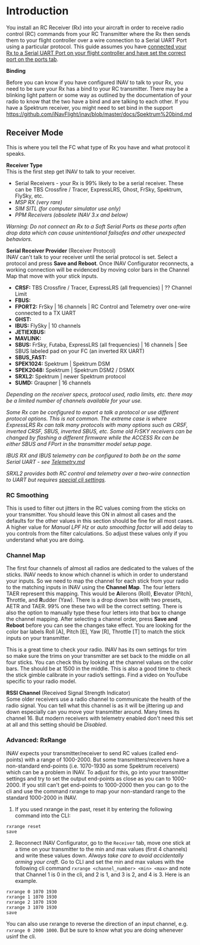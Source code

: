 # Introduction

You install an RC Receiver (Rx) into your aircraft in order to receive radio control (RC) commands from your RC Transmitter where the Rx then sends them to your flight controller over a wire connection to a Serial UART Port using a particular protocol. This guide assumes you have [connected your Rx to a Serial UART Port on your flight controller and have set the correct port on the ports tab](https://github.com/iNavFlight/inav/wiki/Ports-Tab).

**Binding**

Before you can know if you have configured INAV to talk to your Rx, you need to be sure your Rx has a bind to your RC transmitter. There may be a blinking light pattern or some way as outlined by the documentation of your radio to know that the two have a bind and are talking to each other. If you have a Spektrum receiver, you might need to set bind in the  support    https://github.com/iNavFlight/inav/blob/master/docs/Spektrum%20bind.md

## Receiver Mode
This is where you tell the FC what type of Rx you have and what protocol it speaks.

**Receiver Type**\
This is the first step get INAV to talk to your receiver. 
- Serial Receivers - your Rx is 99% likely to be a serial receiver. These can be TBS Crossfire / Tracer, ExpressLRS, Ghost, FrSky, Spektrum, FlySky, etc.
- _MSP RX (very rare)_
- _SIM SITL (for computer simulator use only)_
- _PPM Receivers (obsolete INAV 3.x and below)_

*Warning: Do not connect an Rx to a Soft Serial Ports as these ports often drop data which can cause unintentional failsafes and other unexpected behaviors.*

**Serial Receiver Provider** (Receiver Protocol)\
INAV can't talk to your receiver until the serial protocol is set. Select a protocol and press **Save and Reboot**. Once INAV Configurator reconnects, a working connection will be evidenced by moving color bars in the Channel Map that move with your stick inputs.
- **CRSF:** TBS Crossfire / Tracer, ExpressLRS (all frequencies) | ?? Channel Limit
- **FBUS:**
- **FPORT2:** FrSky | 16 channels | RC Control and Telemetry over one-wire connected to a TX UART
- **GHST:** 
- **IBUS:** FlySky | 10 channels 
- **JETIEXBUS:**
- **MAVLINK:** 
- **SBUS:** FrSky, Futaba, ExpressLRS (all frequencies) | 16 channels | See SBUS labeled pad on your FC (an inverted RX UART)
- **SBUS_FAST:** 
- **SPEK1024:** Spektrum | Spektrum DSM
- **SPEK2048:** Spektrum | Spektrum DSM2 / DSMX
- **SRXL2:** Spektrum | newer Spektrum protocol
- **SUMD:** Graupner | 16 channels 

*Depending on the receiver specs, protocol used, radio limits, etc. there may be a limited number of channels available for your use.*

*Some Rx can be configured to export a talk a protocol or use different protocol options. This is not common. The extreme case is where ExpressLRS Rx can talk many protocols with many options such as CRSF, inverted CRSF, SBUS, inverted SBUS, etc. Some old FrSKY receivers can be changed by flashing a different firmware while the ACCESS Rx can be either SBUS and FPort in the transmitter model setup page.* 

*IBUS RX and IBUS telemetry can be configured to both be on the same Serial UART - see [Telemetry.md](https://github.com/iNavFlight/inav/blob/master/docs/Telemetry.md)*

*SRXL2 provides both RC control and telemetry over a two-wire connection to UART but requires [special cli settings](https://github.com/iNavFlight/inav/blob/master/docs/Rx.md#configuration-1).*

### RC Smoothing
This is used to filter out jitters in the RC values coming from the sticks on your transmitter. You should leave this ON in almost all cases and the defaults for the other values in this section should be fine for all most cases. A higher value for *Manual LPF Hz* or *auto smoothing factor* will add delay to you controls from the filter calculations. So adjust these values only if you understand what you are doing.

### Channel Map
The first four channels of almost all radios are dedicated to the values of the sticks. INAV needs to know which channel is which in order to understand your inputs. So we need to map the channel for each stick from your radio to the matching inputs in INAV using the **Channel Map**. The four letters TAER represent this mapping. This would be **A**ilerons (Roll), **E**levator (Pitch), **T**hrottle, and **R**udder (Yaw). There is a drop down box with two presets, AETR and TAER. 99% one these two will be the correct setting. There is also the option to manually type these four letters into that box to change the channel mapping. After selecting a channel order, press **Save and Reboot** before you can see the changes take effect. You are looking for the color bar labels Roll [A], Pitch [E], Yaw [R], Throttle [T] to match the stick inputs on your transmitter.

This is a great time to check your radio. INAV has its own settings for trim so make sure the trims on your transmitter are set back to the middle on all four sticks. You can check this by looking at the channel values on the color bars. The should be at 1500 in the middle. This is also a good time to check the stick gimble calibrate in your radio’s settings. Find a video on YouTube specific to your radio model.

**RSSI Channel** (Received Signal Strength Indicator)\
Some older receivers use a radio channel to communicate the health of the radio signal. You can tell what this channel is as it will be jittering up and down especially can you move your transmitter around. Many times its channel 16. But modern receivers with telemetry enabled don't need this set at all and this setting should be *Disabled*.

### Advanced: RxRange
INAV expects your transmitter/receiver to send RC values (called end-points) with a range of 1000-2000. But some transmitters/receivers have a non-standard end-points (i.e. 1070-1930 as some Spektrum receivers) which can be a problem in INAV. To adjust for this, go into your transmitter settings and try to set the output end-points as close as you can to 1000-2000. If you still can't get end-points to 1000-2000 then you can go to the cli and use the command rxrange to map your non-standard range to the standard 1000-2000 in INAV.
1. If you used rxrange in the past, reset it by entering the following command into the CLI:
```
rxrange reset
save
```
2. Reconnect INAV Configurator, go to the `Receiver` tab, move one stick at a time on your transmitter to the min and max values (first 4 channels) and write these values down. *Always take care to avoid accidentally arming your craft*. Go to CLI and set the min and max values with the following cli command `rxrange <channel_number> <min> <max>` and note that Channel 1 is 0 in the cli, and 2 is 1, and 3 is 2, and 4 is 3. Here is an example.
```
rxrange 0 1070 1930
rxrange 1 1070 1930
rxrange 2 1070 1930
rxrange 3 1070 1930
save
```
You can also use rxrange to reverse the direction of an input channel, e.g. `rxrange 0 2000 1000`. But be sure to know what you are doing whenever usinf the cli.

